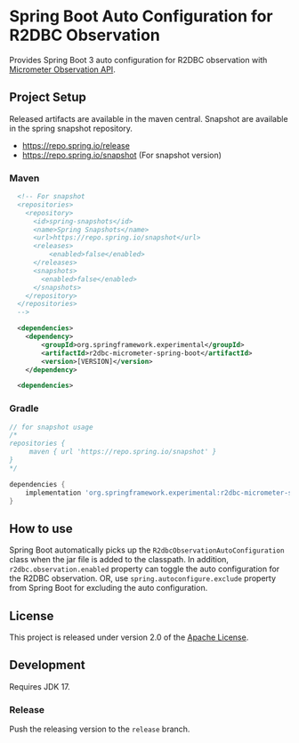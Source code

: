 # Spring Boot Auto Configuration for R2DBC Observation

Provides Spring Boot 3 auto configuration for R2DBC observation with [Micrometer Observation API](https://micrometer.io/docs/observation).

## Project Setup

Released artifacts are available in the maven central. Snapshot are available in the spring snapshot repository.
- https://repo.spring.io/release
- https://repo.spring.io/snapshot (For snapshot version)

### Maven
```xml
  <!-- For snapshot
  <repositories>
    <repository>
      <id>spring-snapshots</id>
      <name>Spring Snapshots</name>
      <url>https://repo.spring.io/snapshot</url>
      <releases>
          <enabled>false</enabled>
      </releases>
      <snapshots>
        <enabled>false</enabled>
      </snapshots>
    </repository>
  </repositories>
  -->

  <dependencies>
    <dependency>
        <groupId>org.springframework.experimental</groupId>
        <artifactId>r2dbc-micrometer-spring-boot</artifactId>
        <version>[VERSION]</version>
    </dependency>

  <dependencies>
```

### Gradle

```groovy
// for snapshot usage
/*
repositories {
	 maven { url 'https://repo.spring.io/snapshot' }  
}
*/

dependencies {
    implementation 'org.springframework.experimental:r2dbc-micrometer-spring-boot:[VERSION]'
}
```

## How to use

Spring Boot automatically picks up the `R2dbcObservationAutoConfiguration` class when the jar file is added to the classpath.
In addition, `r2dbc.observation.enabled` property can toggle the auto configuration for the R2DBC observation.
OR, use `spring.autoconfigure.exclude` property from Spring Boot for excluding the auto configuration.

## License
This project is released under version 2.0 of the [Apache License][l].


## Development

Requires JDK 17.

### Release

Push the releasing version to the `release` branch.

[l]: https://www.apache.org/licenses/LICENSE-2.0
